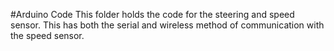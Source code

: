#Arduino Code
This folder holds the code for the steering and speed sensor. This has both the serial and wireless method of communication with the speed sensor.
